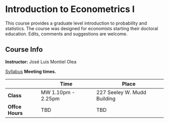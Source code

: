 
# Introduction to Econometrics I

This course provides a graduate level introduction to probability and statistics. The course was designed for economists starting their doctoral education. Edits, comments and suggestions are welcome.

## Course Info

**Instructor:** José Luis Montiel Olea

[Syllabus](Syllabus/Syllabus.pdf) **Meeting times.**

|                 | Time               | Place                       |
|--------------- |------------------ |--------------------------- |
| **Class**       | MW 1.10pm - 2.25pm | 227 Seeley W. Mudd Building |
| **Offce Hours** | TBD                | TBD                         |
